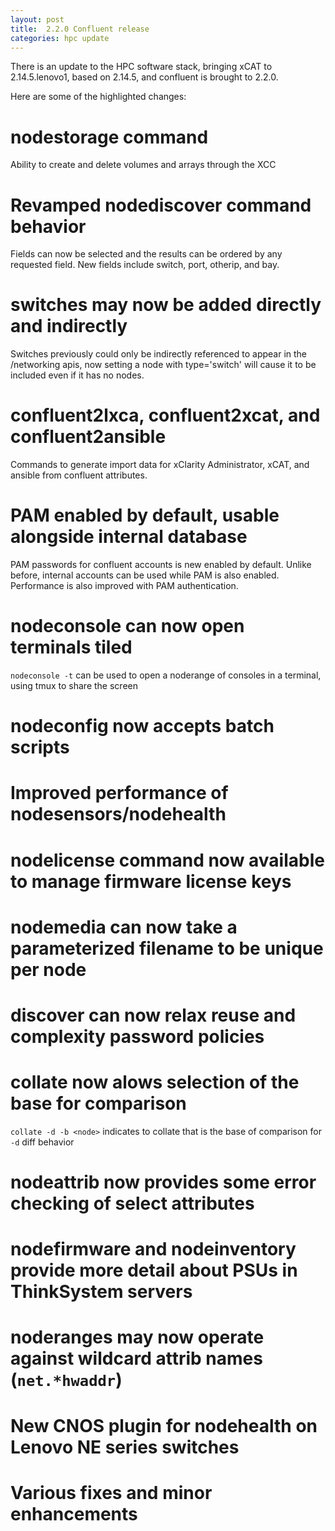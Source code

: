 ```yaml
---
layout: post
title:  2.2.0 Confluent release
categories: hpc update
---
```


There is an update to the HPC software stack, bringing xCAT to 2.14.5.lenovo1, based on 2.14.5,
and confluent is brought to 2.2.0.

Here are some of the highlighted changes:
# nodestorage command

Ability to create and delete volumes and arrays through the XCC

# Revamped nodediscover command behavior

Fields can now be selected and the results can be ordered by any requested
field.  New fields include switch, port, otherip, and bay.


# switches may now be added directly and indirectly

Switches previously could only be indirectly referenced to appear in the /networking apis,
now setting a node with type='switch' will cause it to be included even if it has no nodes.

# confluent2lxca, confluent2xcat, and confluent2ansible

Commands to generate import data for xClarity Administrator, xCAT, and ansible from confluent attributes.

# PAM enabled by default, usable alongside internal database

PAM passwords for confluent accounts is new enabled by default.  Unlike before, internal accounts
can be used while PAM is also enabled.  Performance is also improved with PAM authentication.


# nodeconsole can now open terminals tiled

`nodeconsole -t` can be used to open a noderange of consoles in a terminal, using tmux to share the screen

# nodeconfig now accepts batch scripts

# Improved performance of nodesensors/nodehealth

# nodelicense command now available to manage firmware license keys

# nodemedia can now take a parameterized filename to be unique per node

# discover can now relax reuse and complexity password policies

# collate now alows selection of the base for comparison

`collate -d -b <node>` indicates to collate that <node> is the base of comparison for `-d` diff behavior

# nodeattrib now provides some error checking of select attributes

# nodefirmware and nodeinventory provide more detail about PSUs in ThinkSystem servers

# noderanges may now operate against wildcard attrib names (`net.*hwaddr`)

# New CNOS plugin for nodehealth on Lenovo NE series switches

# Various fixes and minor enhancements
